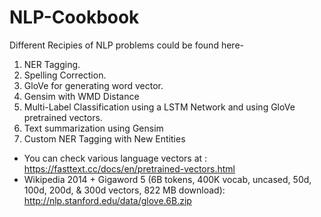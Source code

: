 # NLP-Cookbook
Different Recipies of NLP problems could be found here-

1. NER Tagging.
2. Spelling Correction.
3. GloVe for generating word vector.
4. Gensim with WMD Distance
5. Multi-Label Classification using a LSTM Network and using GloVe pretrained vectors.
6. Text summarization using Gensim
7. Custom NER Tagging with New Entities

* You can check various language vectors at : https://fasttext.cc/docs/en/pretrained-vectors.html
* Wikipedia 2014 + Gigaword 5 (6B tokens, 400K vocab, uncased, 50d, 100d, 200d, & 300d vectors, 822 MB download): http://nlp.stanford.edu/data/glove.6B.zip
